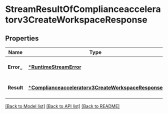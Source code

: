 # StreamResultOfComplianceacceleratorv3CreateWorkspaceResponse

## Properties
Name | Type | Description | Notes
------------ | ------------- | ------------- | -------------
**Error_** | [***RuntimeStreamError**](runtimeStreamError.md) |  | [optional] [default to null]
**Result** | [***Complianceacceleratorv3CreateWorkspaceResponse**](complianceacceleratorv3CreateWorkspaceResponse.md) |  | [optional] [default to null]

[[Back to Model list]](../README.md#documentation-for-models) [[Back to API list]](../README.md#documentation-for-api-endpoints) [[Back to README]](../README.md)

